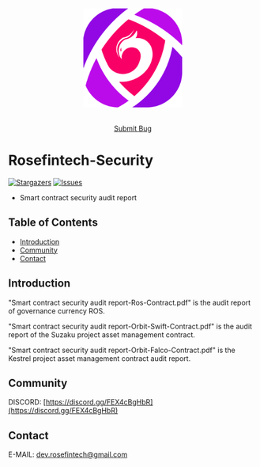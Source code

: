 


<!-- PROJECT LOGO -->
<br />

<p align="center">
  <a href="https://github.com/Rosefintech/Rosefintech-RosL2-Bridge/blob/main/images/Rosefintech.png">
    <img src="https://github.com/Rosefintech/Rosefintech-RosL2-Bridge/blob/main/images/Rosefintech.png" alt="Logo" width="200" height="200">
  </a>

[comment]: <> (<h3 align="center">Rosefintech-Security</h3>)
  <p align="center">
    <br />
    <a href="https://github.com/Rosefintech/Rosefintech-Security/issues">Submit Bug</a>
  </p>

# Rosefintech-Security
<!-- PROJECT SHIELDS -->
[![Stargazers][stars-shield]][stars-url]
[![Issues][issues-shield]][issues-url]



- Smart contract security audit report

## Table of Contents

- [Introduction](#introduction)
- [Community](#community)
- [Contact](#contact)

## Introduction
"Smart contract security audit report-Ros-Contract.pdf" is the audit report of governance currency ROS.

"Smart contract security audit report-Orbit-Swift-Contract.pdf" is the audit report of the Suzaku project asset management contract.

"Smart contract security audit report-Orbit-Falco-Contract.pdf" is the Kestrel project asset management contract audit report.

## Community

 DISCORD: [https://discord.gg/FEX4cBgHbR](https://discord.gg/FEX4cBgHbR)

## Contact

 E-MAIL: dev.rosefintech@gmail.com

<!-- links -->
[your-project-path]:https://github.com/Rosefintech/Rosefintech-Security
[stars-shield]: 	https://img.shields.io/github/stars/Rosefintech/Rosefintech-Security
[stars-url]: https://github.com/Rosefintech/Rosefintech-Security/stargazers
[issues-shield]: 	https://img.shields.io/github/issues/Rosefintech/Rosefintech-Security
[issues-url]: https://github.com/Rosefintech/Rosefintech-Security/issues
